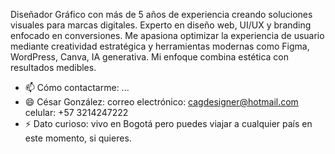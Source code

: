 Diseñador Gráfico con más de 5 años de experiencia creando soluciones visuales para marcas digitales. Experto en diseño web, UI/UX y branding enfocado en conversiones. Me apasiona optimizar la experiencia de usuario mediante creatividad estratégica y herramientas modernas como Figma, WordPress, Canva, IA generativa. Mi enfoque combina estética con resultados medibles.
- 📫 Cómo contactarme: ...
- 😄 César González:
correo electrónico: cagdesigner@hotmail.com
celular: +57 3214247222
- ⚡ Dato curioso: vivo en Bogotá pero puedes viajar a cualquier país en este momento, si quieres.
